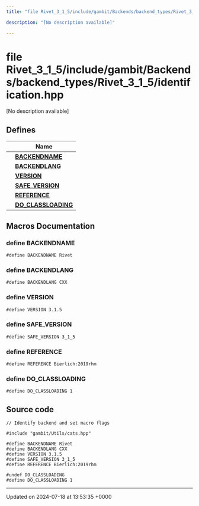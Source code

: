 ```yaml
---
title: "file Rivet_3_1_5/include/gambit/Backends/backend_types/Rivet_3_1_5/identification.hpp"

description: "[No description available]"

---
```


# file Rivet_3_1_5/include/gambit/Backends/backend_types/Rivet_3_1_5/identification.hpp

[No description available]

## Defines

|                | Name           |
| -------------- | -------------- |
|  | **[BACKENDNAME](/documentation/code/files/include_2gambit_2backends_2backend__types_2rivet__3__1__5_2identification_8hpp/#define-backendname)**  |
|  | **[BACKENDLANG](/documentation/code/files/include_2gambit_2backends_2backend__types_2rivet__3__1__5_2identification_8hpp/#define-backendlang)**  |
|  | **[VERSION](/documentation/code/files/include_2gambit_2backends_2backend__types_2rivet__3__1__5_2identification_8hpp/#define-version)**  |
|  | **[SAFE_VERSION](/documentation/code/files/include_2gambit_2backends_2backend__types_2rivet__3__1__5_2identification_8hpp/#define-safe-version)**  |
|  | **[REFERENCE](/documentation/code/files/include_2gambit_2backends_2backend__types_2rivet__3__1__5_2identification_8hpp/#define-reference)**  |
|  | **[DO_CLASSLOADING](/documentation/code/files/include_2gambit_2backends_2backend__types_2rivet__3__1__5_2identification_8hpp/#define-do-classloading)**  |




## Macros Documentation

### define BACKENDNAME

```
#define BACKENDNAME Rivet
```


### define BACKENDLANG

```
#define BACKENDLANG CXX
```


### define VERSION

```
#define VERSION 3.1.5
```


### define SAFE_VERSION

```
#define SAFE_VERSION 3_1_5
```


### define REFERENCE

```
#define REFERENCE Bierlich:2019rhm
```


### define DO_CLASSLOADING

```
#define DO_CLASSLOADING 1
```


## Source code

```
// Identify backend and set macro flags

#include "gambit/Utils/cats.hpp"

#define BACKENDNAME Rivet
#define BACKENDLANG CXX
#define VERSION 3.1.5
#define SAFE_VERSION 3_1_5
#define REFERENCE Bierlich:2019rhm

#undef DO_CLASSLOADING
#define DO_CLASSLOADING 1
```


-------------------------------

Updated on 2024-07-18 at 13:53:35 +0000
